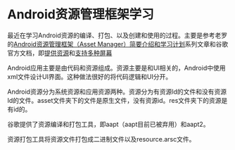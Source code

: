 # Android资源管理框架学习

最近在学习Android资源的编译、打包、以及创建和使用的过程。主要是参考老罗的[Android资源管理框架（Asset Manager）简要介绍和学习计划](https://blog.csdn.net/luoshengyang/article/details/8738877)系列文章和谷歌官方文档，即[提供资源](https://developer.android.com/guide/topics/resources/providing-resources)和[支持多种屏幕](https://developer.android.com/guide/practices/screens_support)



Android应用主要是由代码和资源组成。资源主要是和UI相关的，Android中使用xml文件设计UI界面。这种做法很好的将代码逻辑和UI分开。

Android资源分为系统资源和应用资源两种。资源分为有资源Id的文件和没有资源Id的文件。asset文件夹下的文件是原生文件，没有资源id。res文件夹下的资源是有id的。

谷歌提供了资源编译和打包工具，即aapt（aapt目前已被弃用）和aapt2。

资源打包工具将资源文件打包成二进制文件以及resource.arsc文件。





